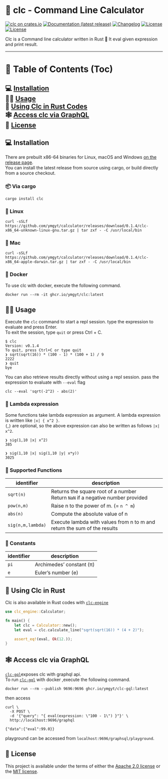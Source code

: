 # 🧮 clc - Command Line Calculator 

[![clc on crates.io](https://img.shields.io/crates/v/clc)](https://crates.io/crates/clc)
[![Documentation (latest release)](https://img.shields.io/badge/docs-latest-brightgreen.svg)](https://docs.rs/clc/)
[![Changelog](https://img.shields.io/badge/changelog-latest-blue)](https://github.com/ymgyt/clc/blob/main/CHANGELOG.md)
[![License](https://img.shields.io/badge/license-Apache-green.svg)](LICENSE-APACHE)
[![License](https://img.shields.io/badge/license-MIT-green.svg)](LICENSE-MIT)

Clc is a Command line calculator written in Rust 🦀
It eval given expression and print result.

---
# 📖 Table of Contents (Toc)
💻 [Installation](#-installation)  
👩‍💻 [Usage](#-usage)  
🦀 [Using Clc in Rust Codes](#-using-clc-in-rust)  
🕸 [Access clc via GraphQL](#-access-clc-via-graphql)  
🪪 [License](#-license)  
---

## 💻 Installation 
There are prebuilt x86-64 binaries for Linux, macOS and Windows [on the release page](https://github.com/ymgyt/clc/releases/tag/v0.1.4).  
You can install the latest release from source using cargo, or build directly from a source checkout.

### 📦 Via cargo

```shell
cargo install clc
```

### 🐧 Linux

```shell
curl -sSLf https://github.com/ymgyt/calculator/releases/download/0.1.4/clc-x86_64-unknown-linux-gnu.tar.gz | tar zxf - -C /usr/local/bin
```

### 🍎 Mac

```shell
curl -sSLf https://github.com/ymgyt/calculator/releases/download/0.1.4/clc-x86_64-apple-darwin.tar.gz | tar zxf - -C /usr/local/bin
```

### 🐳 Docker

To use clc with docker, execute the following command.

```shell
docker run --rm -it ghcr.io/ymgyt/clc:latest
```


## 👩‍💻 Usage
Execute the `clc` command to start a repl session. type the expression to evaluate and press Enter.  
To exit the session, type `quit` or press Ctrl + C.

```text
$ clc
Version: v0.1.4
To quit, press Ctrl+C or type quit
❯ sqrt(sqrt(16)) * (100 - 1) * (100 + 1) / 9
2222
❯ quit
bye
```

You can also retrieve results directly without using a repl session. pass the expression to evaluate with `--eval` flag

```shell
clc --eval 'sqrt(-2^2) - abs(2)'
```

### 🏃 Lambda expression
Some functions take lambda expression as argument.
A lambda expression is written like `|x| { x^2 }`.  
`{`,`}` are optional, so the above expression can also be written as follows `|x| x^2`.
```shell
❯ sig(1,10 |x| x^2)
385

❯ sig(1,10 |x| sig(1,10 |y| x*y))
3025
```

### 🍴 Supported Functions

| identifier        | description                                                                          |
|-------------------|--------------------------------------------------------------------------------------|
| `sqrt(n)`         | Returns the square root of a number <br />Return `NaN` if a negative number provided |
| `pow(n,m)`        | Raise n to the power of m. (= `n ^ m`)                                               |
| `abs(n)`          | Compute the absolute value of n                                                      |
 | `sig(n,m,lambda)` | Execute lambda with values from n to m and return the sum of the results             |            |                                                                                 |

### 🥣 Constants

| identifier | description              |
|------------|--------------------------|
| `pi`       | Archimedes’ constant (π) |
| `e`        | Euler’s number (e)       |

## 🦀 Using Clc in Rust

Clc is also available in Rust codes with [`clc-engine`]

```rust
use clc_engine::Calculator;

fn main() {
    let clc = Calculator::new();
    let eval = clc.calculate_line("sqrt(sqrt(16)) * (4 + 2)");

    assert_eq!(eval, Ok(12.));
}
```

## 🕸 Access clc via GraphQL

[`clc-gql`]exposes clc with graphql api.  
To run [`clc-gql`] with docker ,execute the following command.
```shell
docker run --rm --publish 9696:9696 ghcr.io/ymgyt/clc-gql:latest
```

then access 
```shell
curl \
  -X POST \
  -d '{"query": "{ eval(expression: \"100 - 1\") }"}' \
  http://localhost:9696/graphql

{"data":{"eval":99.0}}
```

playground can be accessed from `localhost:9696/graphsql/playground`.

## 🪪 License

This project is available under the terms of either the [Apache 2.0 license](../LICENSE-APACHE) or the [MIT license](../LICENSE-MIT).

[`clc-engine`]: https://github.com/ymgyt/clc/clc-engine
[`clc-gql`]: https://github.com/ymgyt/clc/clc-gql
